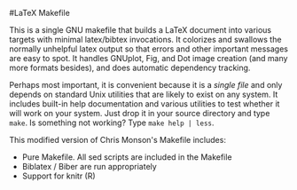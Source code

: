 #LaTeX Makefile

This is a single GNU makefile that builds a LaTeX document into various targets with minimal latex/bibtex invocations.  It colorizes and swallows the normally unhelpful latex output so that errors and other important messages are easy to spot.  It handles GNUplot, Fig, and Dot image creation (and many more formats besides), and does automatic dependency tracking.

Perhaps most important, it is convenient because it is a *single file* and only depends on standard Unix utilities that are likely to exist on any system.  It includes built-in help documentation and various utilities to test whether it will work on your system.  Just drop it in your source directory and type `make`.  Is something not working?  Type `make help | less`.

This modified version of Chris Monson's Makefile includes:
 - Pure Makefile. All sed scripts are included in the Makefile
 - Biblatex / Biber are run appropriately
 - Support for knitr (R)
